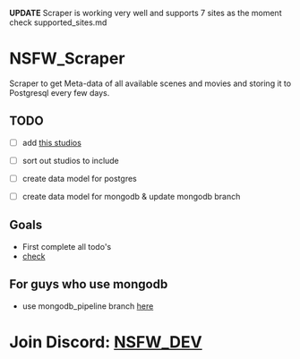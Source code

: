 **UPDATE** 
Scraper is working very well and supports 7 sites as the moment check supported_sites.md

# NSFW_Scraper
Scraper to get Meta-data of all available scenes and movies and storing it to Postgresql every few days.

## TODO
- [ ] add [this studios](https://github.com/nsfwapp/NSFW_Scraper/blob/main/Studios_to_work_on.md)
- [ ] sort out studios to include
- [ ] create data model for postgres
- [ ] create data model for mongodb & update mongodb branch


## Goals
- First complete all todo's
- [check](https://www.writeurl.com/text/dxuu42cgxbhikxcpt62u/muflr3x9oygl98cm7skz)

## For guys who use mongodb
- use mongodb_pipeline branch [here](https://github.com/nsfwapp/NSFW_Scraper/tree/mongo-atlas_Pipeline)

# Join Discord: [NSFW_DEV](https://discord.gg/7GgzeRAZ7P)

